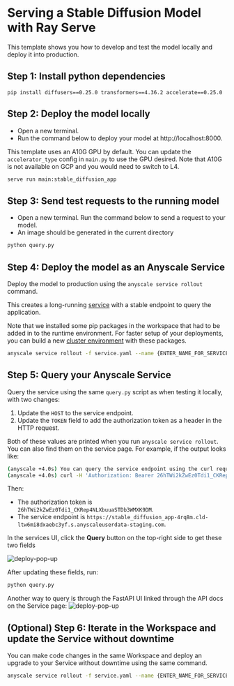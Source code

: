 # Serving a Stable Diffusion Model with Ray Serve
This template shows you how to develop and test the model locally and deploy it into production.

## Step 1: Install python dependencies
```
pip install diffusers==0.25.0 transformers==4.36.2 accelerate==0.25.0
```

## Step 2: Deploy the model locally
- Open a new terminal. 
- Run the command below to deploy your model at http://localhost:8000.  

This template uses an A10G GPU by default. You can update the `accelerator_type` config in `main.py` to use the GPU desired. Note that A10G is not available on GCP and you would need to switch to L4.

```bash
serve run main:stable_diffusion_app
```

## Step 3: Send test requests to the running model
- Open a new terminal. Run the command below to send a request to your model. 
- An image should be generated in the current directory
```bash
python query.py
```

## Step 4: Deploy the model as an Anyscale Service
Deploy the model to production using the `anyscale service rollout` command.

This creates a long-running [service](https://docs.anyscale.com/services/get-started) with a stable endpoint to query the application.

Note that we installed some pip packages in the workspace that had to be added in to the runtime environment. For faster setup of your deployments, you can build a new [cluster environment](https://docs.anyscale.com/configure/dependency-management/cluster-environments) with these packages.

```bash
anyscale service rollout -f service.yaml --name {ENTER_NAME_FOR_SERVICE}
```

## Step 5: Query your Anyscale Service
Query the service using the same `query.py` script as when testing it locally, with two changes:
1. Update the `HOST` to the service endpoint.
2. Update the `TOKEN` field to add the authorization token as a header in the HTTP request.

Both of these values are printed when you run `anyscale service rollout`. You can also find them on the service page. For example, if the output looks like:
```bash
(anyscale +4.0s) You can query the service endpoint using the curl request below:
(anyscale +4.0s) curl -H 'Authorization: Bearer 26hTWi2kZwEz0Tdi1_CKRep4NLXbuuaSTDb3WMXK9DM' https://stable_diffusion_app-4rq8m.cld-ltw6mi8dxaebc3yf.s.anyscaleuserdata-staging.com
```

Then:
- The authorization token is `26hTWi2kZwEz0Tdi1_CKRep4NLXbuuaSTDb3WMXK9DM`.
- The service endpoint is `https://stable_diffusion_app-4rq8m.cld-ltw6mi8dxaebc3yf.s.anyscaleuserdata-staging.com`.

In the services UI, click the **Query** button on the top-right side to get these two fields

![deploy-pop-up](https://github.com/anyscale/templates/blob/main/templates/serve-stable-diffusion-aica/assets/query_instructions.png?raw=true)

After updating these fields, run:
```bash
python query.py
```

Another way to query is through the FastAPI UI linked through the API docs on the Service page: 
![deploy-pop-up](https://github.com/anyscale/templates/blob/main/templates/serve-stable-diffusion-aica/assets/fastapi_docs.png?raw=true)


## (Optional) Step 6: Iterate in the Workspace and update the Service without downtime
You can make code changes in the same Workspace and deploy an upgrade to your Service without downtime using the same command.

```bash
anyscale service rollout -f service.yaml --name {ENTER_NAME_FOR_SERVICE}
```

